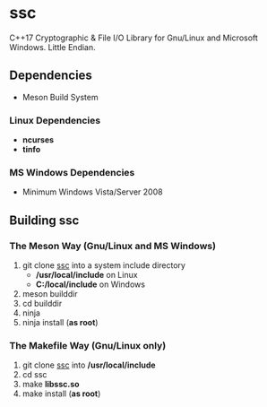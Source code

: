 # ssc
C++17 Cryptographic & File I/O Library for Gnu/Linux and Microsoft Windows.
Little Endian.
## Dependencies
-   Meson Build System
### Linux Dependencies
-    **ncurses**
-    **tinfo**
### MS Windows Dependencies
-   Minimum Windows Vista/Server 2008
## Building ssc
### The Meson Way (Gnu/Linux and MS Windows)
1. git clone [ssc](https://github.com/stuartcalder/ssc) into a system include
   directory
    - **/usr/local/include** on Linux
    - **C:/local/include** on Windows
2. meson builddir
3. cd builddir
4. ninja
5. ninja install (**as root**)
### The Makefile Way (Gnu/Linux only)
1. git clone [ssc](https://github.com/stuartcalder/ssc) into **/usr/local/include**
2. cd ssc
3. make **libssc.so**
4. make install (**as root**)

